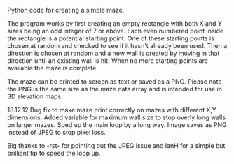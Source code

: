 Python code for creating a simple maze.

The program works by first creating an empty rectangle with both X and Y sizes being an odd integer of 7 or above.
Each even numbered point inside the rectangle is a potential starting point.
One of these starting points is chosen at random and checked to see if it hasn't already been used.
Then a direction is chosen at random and a new wall is created by moving in that direction until an existing wall is hit.
When no more starting points are available the maze is complete.

The maze can be printed to screen as text or saved as a PNG. Please note the PNG is the same size as the maze data array and is intended for use in 3D elevation maps.

18.12.12
Bug fix to make maze print correctly on mazes with different X,Y dimensions.  Added variable for maximum wall size to stop overly long walls on larger mazes.  Sped up the main loop by a long way.  Image saves as PNG instead of JPEG to stop pixel loss.

Big thanks to -rst- for pointing out the JPEG issue and IanH for a simple but brilliant tip to speed the loop up.
